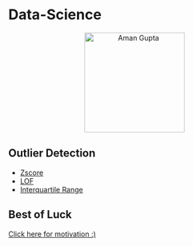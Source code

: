 # Data-Science

<p align="center">
  <a href="https://docs.google.com/document/d/1Wu0Pk26T96kBO0UwqiPtH7nrmv_z_KTZjdsjn_IZX0k/edit?usp=sharing" target="_blank"><img src="https://indianmemetemplates.com/wp-content/uploads/haan-mai-de-dunga-tu-tension-mat-le.jpg" alt="Aman Gupta" height="200px"></a>
</p>

## Outlier Detection
- [Zscore](https://github.com/tb-rules10/Data-Science/blob/main/Outlier%20Detection/Zscore.py)
- [LOF](https://github.com/tb-rules10/Data-Science/blob/main/Outlier%20Detection/LOF.py)
- [Interquartile Range](https://github.com/tb-rules10/Data-Science/blob/main/Outlier%20Detection/IQR.py)



## Best of Luck
[Click here for motivation :)](https://indianmemetemplates.com/wp-content/uploads/Bhai-kya-kar-raha-hai-tu-1024x711.jpg)

